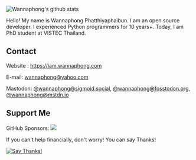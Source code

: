 ![Wannaphong's github stats](https://github-readme-stats.vercel.app/api?username=wannaphong&show_icons=true)

Hello! My name is Wannaphong Phatthiyaphaibun. I am an open source developer. I experienced Python programmers for 10 years+. Today, I am PhD student at VISTEC Thailand.

## Contact

Website : https://iam.wannaphong.com

E-mail: wannaphong@yahoo.com

Mastodon: [@wannaphong@sigmoid.social](https://sigmoid.social/web/@wannaphong), [@wannaphong@fosstodon.org](https://fosstodon.org/web/@wannaphong), [@wannaphong@mstdn.io](https://mstdn.io/web/@wannaphong)

## Support Me

GitHub Sponsors: [![](https://img.shields.io/static/v1?label=Sponsor&message=%E2%9D%A4&logo=GitHub&link=https://github.com/sponsors/wannaphong/)](https://github.com/sponsors/wannaphong/)

If you can't help financially, don't worry! You can say Thanks!

[![Say Thanks!](https://img.shields.io/badge/Say%20Thanks-!-1EAEDB.svg)](https://saythanks.io/to/wannaphong)
